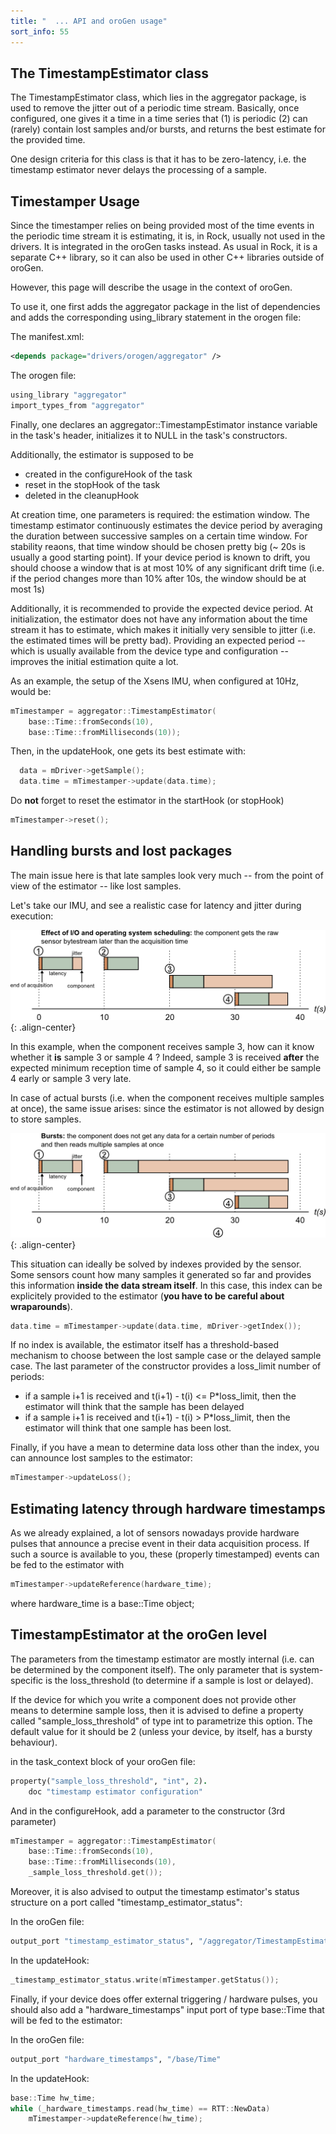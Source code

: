 ```yaml
---
title: "  ... API and oroGen usage"
sort_info: 55
---
```


The TimestampEstimator class
----------------------------

The TimestampEstimator class, which lies in the aggregator package, is used to
remove the jitter out of a periodic time stream. Basically, once configured, one
gives it a time in a time series that (1) is periodic (2) can (rarely) contain
lost samples and/or bursts, and returns the best estimate for the provided
time.

One design criteria for this class is that it has to be zero-latency, i.e. the
timestamp estimator never delays the processing of a sample.

Timestamper Usage
-----------------

Since the timestamper relies on being provided most of the time events in the
periodic time stream it is estimating, it is, in Rock, usually not used in the
drivers. It is integrated in the oroGen tasks instead. As usual in Rock, it is
a separate C++ library, so it can also be used in other C++ libraries outside of
oroGen.

However, this page will describe the usage in the context of oroGen.

To use it, one first adds the aggregator package in the list of dependencies and
adds the corresponding using_library statement in the orogen file:

The manifest.xml:

~~~ xml
<depends package="drivers/orogen/aggregator" />
~~~

The orogen file:

~~~ ruby
using_library "aggregator"
import_types_from "aggregator"
~~~

Finally, one declares an aggregator::TimestampEstimator instance variable in the
task's header, initializes it to NULL in the task's constructors.

Additionally, the estimator is supposed to be

 * created in the configureHook of the task
 * reset in the stopHook of the task
 * deleted in the cleanupHook

At creation time, one parameters is required: the estimation window. The
timestamp estimator continuously estimates the device period by averaging the
duration between successive samples on a certain time window. For stability
reaons, that time window should be chosen pretty big (~ 20s is usually a good
starting point). If your device period is known to drift, you should choose a
window that is at most 10% of any significant drift time (i.e. if the period
changes more than 10% after 10s, the window should be at most 1s)

Additionally, it is recommended to provide the expected device period. At
initialization, the estimator does not have any information about the time
stream it has to estimate, which makes it initially very sensible to jitter
(i.e. the estimated times will be pretty bad). Providing an expected period --
which is usually available from the device type and configuration -- improves
the initial estimation quite a lot.

As an example, the setup of the Xsens IMU, when configured at 10Hz, would be:

~~~ cpp
mTimestamper = aggregator::TimestampEstimator(
    base::Time::fromSeconds(10),
    base::Time::fromMilliseconds(10));
~~~

Then, in the updateHook, one gets its best estimate with:

~~~ cpp
  data = mDriver->getSample();
  data.time = mTimestamper->update(data.time);
~~~

Do __not__ forget to reset the estimator in the startHook (or stopHook)

~~~ cpp
mTimestamper->reset();
~~~

Handling bursts and lost packages
---------------------------------

The main issue here is that late samples look very much -- from the point of
view of the estimator -- like lost samples.

Let's take our IMU, and see a realistic case for latency and jitter during execution:

![Latency and jitter](timeline_driver_component.png)
{: .align-center}

In this example, when the component receives sample 3, how can it know whether it __is__ sample
3 or sample 4 ? Indeed, sample 3 is received __after__ the expected minimum
reception time of sample 4, so it could either be sample 4 early or sample
3 very late.

In case of actual bursts (i.e. when the component receives multiple samples at
once), the same issue arises: since the estimator is not allowed by design to
store samples.

![Bursts](timeline_driver_component_bursts.png)
{: .align-center}

This situation can ideally be solved by indexes provided by the sensor. Some
sensors count how many samples it generated so far and provides this information
**inside the data stream itself**. In this case, this index can be explicitely
provided to the estimator (__you have to be careful about wraparounds__).

~~~ cpp
data.time = mTimestamper->update(data.time, mDriver->getIndex());
~~~

If no index is available, the estimator itself has a threshold-based mechanism
to choose between the lost sample case or the delayed sample case. The last
parameter of the constructor provides a loss_limit number of periods:

 * if a sample i+1 is received and t(i+1) - t(i) <= P*loss_limit, then the
   estimator will think that the sample has been delayed
 * if a sample i+1 is received and t(i+1) - t(i) > P*loss_limit, then the
   estimator will think that one sample has been lost.

Finally, if you have a mean to determine data loss other than the index, you can
announce lost samples to the estimator:

~~~ cpp
mTimestamper->updateLoss();
~~~

Estimating latency through hardware timestamps
------------------------------- 
As we already explained, a lot of sensors nowadays provide hardware pulses that
announce a precise event in their data acquisition process. If such a source is
available to you, these (properly timestamped) events can be fed to the
estimator with

~~~ cpp
mTimestamper->updateReference(hardware_time);
~~~

where hardware_time is a base::Time object;

TimestampEstimator at the oroGen level
--------------------------------------
The parameters from the timestamp estimator are mostly internal (i.e. can be
determined by the component itself). The only parameter that is system-specific
is the loss_threshold (to determine if a sample is lost or delayed).

If the device for which you write a component does not provide other means to
determine sample loss, then it is advised to define a property called
"sample_loss_threshold" of type int to parametrize this option. The default
value for it should be 2 (unless your device, by itself, has a bursty
behaviour).

in the task_context block of your oroGen file:

~~~ ruby
property("sample_loss_threshold", "int", 2).
    doc "timestamp estimator configuration"
~~~

And in the configureHook, add a parameter to the constructor (3rd parameter)

~~~ cpp
mTimestamper = aggregator::TimestampEstimator(
    base::Time::fromSeconds(10),
    base::Time::fromMilliseconds(10),
    _sample_loss_threshold.get());
~~~

Moreover, it is also advised to output the timestamp estimator's status
structure on a port called "timestamp_estimator_status":

In the oroGen file:

~~~ ruby
output_port "timestamp_estimator_status", "/aggregator/TimestampEstimatorStatus"
~~~

In the updateHook:

~~~ cpp
_timestamp_estimator_status.write(mTimestamper.getStatus());
~~~

Finally, if your device does offer external triggering / hardware pulses, you
should also add a "hardware_timestamps" input port of type base::Time that will
be fed to the estimator:

In the oroGen file:

~~~ ruby
output_port "hardware_timestamps", "/base/Time"
~~~

In the updateHook:

~~~ cpp
base::Time hw_time;
while (_hardware_timestamps.read(hw_time) == RTT::NewData)
    mTimestamper->updateReference(hw_time);
~~~

